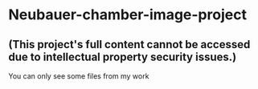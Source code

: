 # Neubauer-chamber-image-project
## (This project's full content cannot be accessed due to intellectual property security issues.)
You can only see some files from my work
